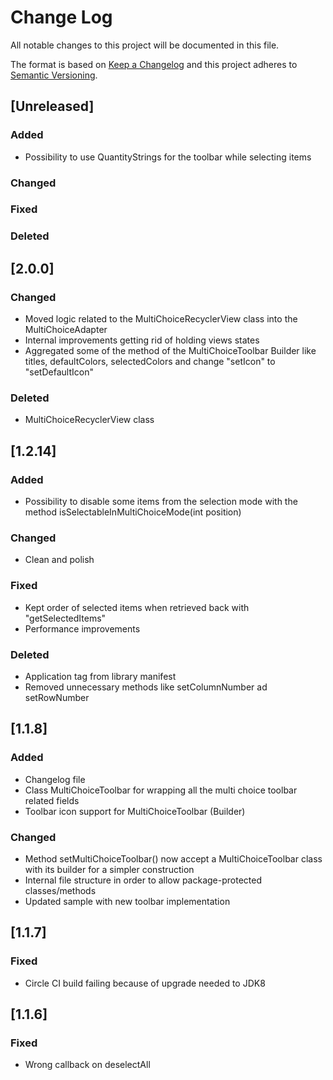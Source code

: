 # Change Log
All notable changes to this project will be documented in this file.

The format is based on [Keep a Changelog](http://keepachangelog.com/)
and this project adheres to [Semantic Versioning](http://semver.org/).

## [Unreleased]
### Added
- Possibility to use QuantityStrings for the toolbar while selecting items

### Changed
### Fixed
### Deleted

## [2.0.0]
### Changed
- Moved logic related to the MultiChoiceRecyclerView class into the MultiChoiceAdapter
- Internal improvements getting rid of holding views states
- Aggregated some of the method of the MultiChoiceToolbar Builder like titles, defaultColors, selectedColors and change "setIcon" to "setDefaultIcon"

### Deleted
- MultiChoiceRecyclerView class

## [1.2.14]
### Added
- Possibility to disable some items from the selection mode with the method isSelectableInMultiChoiceMode(int position)

### Changed
- Clean and polish

### Fixed
- Kept order of selected items when retrieved back with "getSelectedItems"
- Performance improvements

### Deleted
- Application tag from library manifest
- Removed unnecessary methods like setColumnNumber ad setRowNumber

## [1.1.8]
### Added
- Changelog file
- Class MultiChoiceToolbar for wrapping all the multi choice toolbar related fields
- Toolbar icon support for MultiChoiceToolbar (Builder)

### Changed
- Method setMultiChoiceToolbar() now accept a MultiChoiceToolbar class with its builder for a simpler construction
- Internal file structure in order to allow package-protected classes/methods
- Updated sample with new toolbar implementation

## [1.1.7]
### Fixed
- Circle CI build failing because of upgrade needed to JDK8

## [1.1.6]
### Fixed
- Wrong callback on deselectAll
